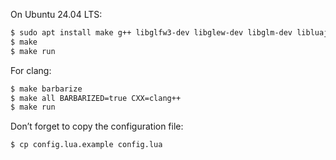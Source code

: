 On Ubuntu 24.04 LTS:

```bash
$ sudo apt install make g++ libglfw3-dev libglew-dev libglm-dev libluajit-5.1-dev libgmp-dev libsqlite3-dev
$ make
$ make run
```

For clang:
```bash
$ make barbarize
$ make all BARBARIZED=true CXX=clang++
$ make run
```

Don’t forget to copy the configuration file:
```bash
$ cp config.lua.example config.lua
```